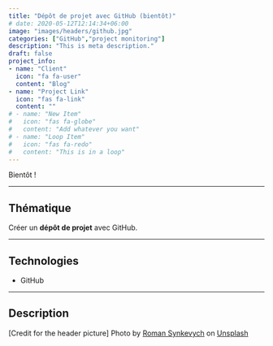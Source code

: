 ```yaml
---
title: "Dépôt de projet avec GitHub (bientôt)"
# date: 2020-05-12T12:14:34+06:00
image: "images/headers/github.jpg"
categories: ["GitHub","project monitoring"]
description: "This is meta description."
draft: false
project_info:
- name: "Client"
  icon: "fa fa-user"
  content: "Blog"
- name: "Project Link"
  icon: "fas fa-link"
  content: ""
# - name: "New Item"
#   icon: "fas fa-globe"
#   content: "Add whatever you want"
# - name: "Loop Item"
#   icon: "fas fa-redo"
#   content: "This is in a loop"
---
```


Bientôt !

---

## Thématique

Créer un **dépôt de projet** avec GitHub.

---

## Technologies

- GitHub

---

## Description

<!-- credits -->
[Credit for the header picture] Photo by <a href="https://unsplash.com/@synkevych?utm_source=unsplash&utm_medium=referral&utm_content=creditCopyText">Roman Synkevych</a> on <a href="https://unsplash.com/s/photos/github?utm_source=unsplash&utm_medium=referral&utm_content=creditCopyText">Unsplash</a>
